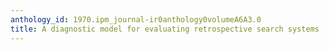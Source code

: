 ```yaml
---
anthology_id: 1970.ipm_journal-ir0anthology0volumeA6A3.0
title: A diagnostic model for evaluating retrospective search systems
---
```

